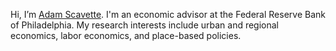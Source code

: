 Hi, I’m <a href="https://www.richmondfed.org/region_communities/people/scavette">Adam Scavette</a>. I'm an economic advisor at the Federal Reserve Bank of Philadelphia. My research interests include urban and regional economics, labor economics, and place-based policies.

<!---
adamscavette/adamscavette is a ✨ special ✨ repository because its `README.md` (this file) appears on your GitHub profile.
You can click the Preview link to take a look at your changes.
--->
